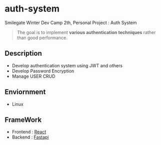 # auth-system
Smilegate Winter Dev Camp 2th, Personal Project : Auth System
> The goal is to implement <strong>various authentication techniques</strong> rather than good performance.

## Description
* Develop authentication system using JWT and others
* Develop Password Encryption
* Manage USER CRUD

## Enviornment
* Linux 

## FrameWork
* Frontend : [React][React]
* Backend : [Fastapi][Fastapi]

[react]: https://github.com/facebook/react "Go react github"
[Fastapi]: https://github.com/tiangolo/fastapi "Go fastapi github"

